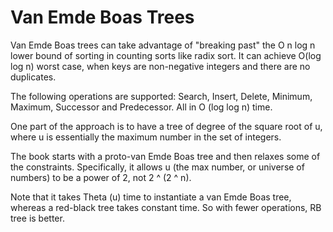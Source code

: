 # Van Emde Boas Trees

Van Emde Boas trees can take advantage of "breaking past" the O n log n lower bound of sorting in counting sorts like radix sort. It can achieve O(log log n) worst case, when keys are non-negative integers and there are no duplicates.

The following operations are supported: Search, Insert, Delete, Minimum, Maximum, Successor and Predecessor. All in O (log log n) time.

One part of the approach is to have a tree of degree of the square root of u, where u is essentially the maximum number in the set of integers.

The book starts with a proto-van Emde Boas tree and then relaxes some of the constraints. Specifically, it allows u (the max number, or universe of numbers) to be a power of 2, not 2 ^ (2 ^ n).

Note that it takes Theta (u) time to instantiate a van Emde Boas tree, whereas a red-black tree takes constant time. So with fewer operations, RB tree is better.
